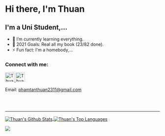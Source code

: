 <h1>
     Hi there, I'm Thuan
</h1>

## I'm a Uni Student,...

- 🌱 I’m currently learning everything.
- 🥅 2021 Goals: Real all my book (23/82 done).
- ⚡ Fun fact: I'm a homebody,...

### Connect with me:

<a href="https://dev.to/thuanpham2311">
  <img src="https://d2fltix0v2e0sb.cloudfront.net/dev-badge.svg" alt="Thuan Pham's DEV Profile" height="30" width="30">
</a>

<a href="https://www.facebook.com/thuanpham2311/">
  <img src="https://static.xx.fbcdn.net/rsrc.php/yD/r/d4ZIVX-5C-b.ico" alt="Thuan Pham's facebook profile" height="30" width="30">
</a>

Email: phamtanthuan2311@gmail.com

<br />
<br />

---

<a href="https://github.com/anuraghazra/github-readme-stats">
  <img align="center" alt="Thuan's Github Stats" src="https://github-readme-stats.vercel.app/api?username=thuanpham2311&show_icons=true&hide_border=true" />
</a>

<a href="https://github.com/anuraghazra/github-readme-stats">
  <img align="center" alt="Thuan's Top Languages" src="https://github-readme-stats.vercel.app/api/top-langs/?username=thuanpham2311&layout=compact&hide_border=true" />
</a>

![](https://komarev.com/ghpvc/?username=thuanpham2311&label=PROFILE+VIEWS)
